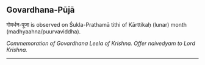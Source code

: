## Govardhana-Pūjā
गोवर्धन-पूजा is observed on Śukla-Prathamā tithi of Kārttikaḥ (lunar) month (madhyaahna/puurvaviddha).

_Commemoration of Govardhana Leela of Krishna. Offer naivedyam to Lord Krishna._

---
